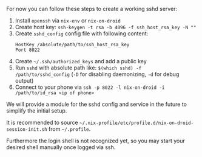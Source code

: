 For now you can follow these steps to create a working sshd server:

1. Install `openssh` via `nix-env` or `nix-on-droid`
2. Create host key: `ssh-keygen -t rsa -b 4096 -f ssh_host_rsa_key -N ""`
3. Create `sshd_config` config file with following content:
    ```
    HostKey /absolute/path/to/ssh_host_rsa_key
    Port 8022
    ```
4. Create `~/.ssh/authorized_keys` and add a public key
5. Run `sshd` with absolute path like: `$(which sshd) -f /path/to/sshd_config` (`-D` for disabling daemonizing, `-d` for debug output)
6. Connect to your phone via `ssh -p 8022 -l nix-on-droid -i /path/to/id_rsa <ip of phone>`

We will provide a module for the sshd config and service in the future to simplify the initial setup.

It is recommended to source `~/.nix-profile/etc/profile.d/nix-on-droid-session-init.sh` from `~/.profile`.

Furthermore the login shell is not recognized yet, so you may start your desired shell manually once logged via ssh.
